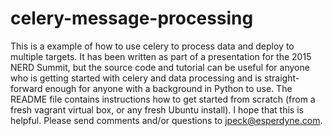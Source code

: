# celery-message-processing
This is a example of how to use celery to process data and deploy to multiple targets. It has been written as part of a presentation for the 2015 NERD Summit, but the source code and tutorial can be useful for anyone who is getting started with celery and data processing and is straight-forward enough for anyone with a background in Python to use. The README file contains instructions how to get started from scratch (from a fresh vagrant virtual box, or any fresh Ubuntu install). I hope that this is helpful. Please send comments and/or questions to jpeck@esperdyne.com.
